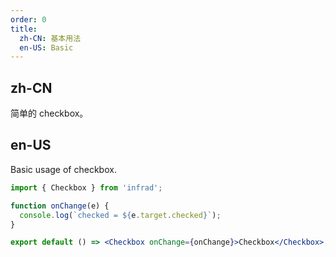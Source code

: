```yaml
---
order: 0
title:
  zh-CN: 基本用法
  en-US: Basic
---
```


## zh-CN

简单的 checkbox。

## en-US

Basic usage of checkbox.

```jsx
import { Checkbox } from 'infrad';

function onChange(e) {
  console.log(`checked = ${e.target.checked}`);
}

export default () => <Checkbox onChange={onChange}>Checkbox</Checkbox>;
```
